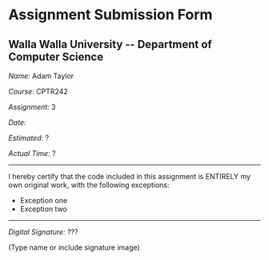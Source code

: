 # Assignment Submission Form

## Walla Walla University -- Department of Computer Science

_Name:_ Adam Taylor

_Course:_ CPTR242

_Assignment:_ 3

_Date:_ 

_Estimated:_ ?

_Actual Time:_ ?

---

I hereby certify that the code included in this assignment is ENTIRELY my own original work, with the following exceptions:

* Exception one
* Exception two

---

_Digital Signature:_ ???

(Type name or include signature image)
